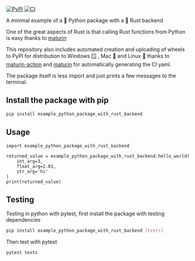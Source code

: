 [![PyPI](https://img.shields.io/pypi/v/example_python_package_with_rust_backend?&label=PyPI)](https://pypi.org/project/example_python_package_with_rust_backend/)
[![CI](https://github.com/shimwell/example_python_package_with_rust_backend/actions/workflows/python-publish.yml/badge.svg)](https://github.com/shimwell/example_python_package_with_rust_backend/actions/workflows/python-publish.yml)


A minimal example of a :snake: Python package with a :crab: Rust backend

One of the great aspects of Rust is that calling Rust functions from Python is easy thanks to [maturin](https://github.com/PyO3/maturin)

This repository also includes automated creation and uploading of wheels to PyPI for distribution to Windows :window: , Mac :green_apple: and Linux :penguin: thanks to [maturin-action](https://github.com/PyO3/maturin-action) and [maturin](https://github.com/PyO3/maturin) for automatically generating the CI yaml.

The package itself is less import and just prints a few messages to the terminal.

## Install the package with pip

```bash
pip install example_python_package_with_rust_backend
```

## Usage
```
import example_python_package_with_rust_backend

returned_value = example_python_package_with_rust_backend.hello_world(
    int_arg=3,
    float_arg=2.01,
    str_arg='hi'
)
print(returned_value)
```

## Testing

Testing in python with pytest, first install the package with testing dependencies

```bash
pip install example_python_package_with_rust_backend [tests]
```

Then test with pytest

```
pytest tests
```